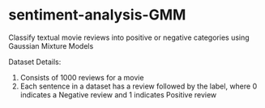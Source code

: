 # sentiment-analysis-GMM
Classify textual movie reviews into positive or negative categories using Gaussian Mixture Models

Dataset Details: 
1. Consists of 1000 reviews for a movie
2. Each sentence in a dataset has a review followed by the label, where 0 indicates a Negative review and 1 indicates Positive review
